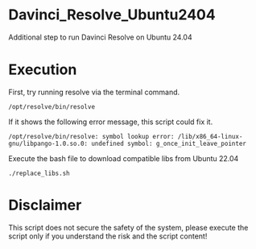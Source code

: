# Davinci_Resolve_Ubuntu2404
Additional step to run Davinci Resolve on Ubuntu 24.04

# Execution
First, try running resolve via the terminal command.

    /opt/resolve/bin/resolve

If it shows the following error message, this script could fix it.

    /opt/resolve/bin/resolve: symbol lookup error: /lib/x86_64-linux-gnu/libpango-1.0.so.0: undefined symbol: g_once_init_leave_pointer

Execute the bash file to download compatible libs from Ubuntu 22.04

    ./replace_libs.sh

# Disclaimer
This script does not secure the safety of the system, please execute the script only if you understand the risk and the script content!
